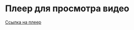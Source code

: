 # Плеер для просмотра видео

[Ссылка на плеер](https://dumbturtle.github.io/advanced_layout_1/player/)

 
